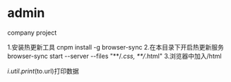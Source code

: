 # admin
company project


1.安装热更新工具
	cnpm install -g browser-sync
2.在本目录下开启热更新服务
browser-sync start --server --files "**/*.css, **/*.html"
3.浏览器中加入/html
<!-- tips -->
 $i.util.print($to.url)打印数据
